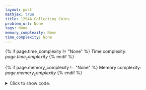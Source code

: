 ```yaml
---
layout: post
mathjax: true
title: 1294A Collecting Coins
problem_url: None
tags: None
memory_complexity: None
time_complexity: None
---
```




{% if page.time_complexity != "None" %}
Time complexity: ${{ page.time_complexity }}$
{% endif %}

{% if page.memory_complexity != "None" %}
Memory complexity: ${{ page.memory_complexity }}$
{% endif %}

<details>
<summary>
<p style="display:inline">Click to show code.</p>
</summary>
```cpp
{% raw %}
using namespace std;
using ll = long long;
bool solve(ll *coins, ll n) {
  sort(coins, coins + 3);
  ll res = n - ((coins[2] - coins[1]) + (coins[2] - coins[0]));
  ll sum = accumulate(coins, coins + 3, 0);
  if ((res < 0) or (res % 3 != 0)) {
    return false;
  }
  if (((sum + n) % 3 != 0) or ((3 * coins[2] + res) != (sum + n))) {
    return false;
  }
  return true;
}
int main(void) {
  int t;
  cin >> t;
  while (t--) {
    ll coins[3], n;
    cin >> coins[0] >> coins[1] >> coins[2] >> n;
    if (solve(coins, n)) {
      cout << "YES\n";
    } else {
      cout << "NO\n";
    }
  }
  return 0;
}

{% endraw %}
```
</details>

